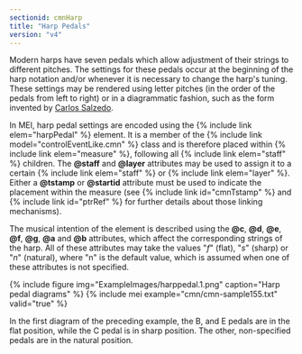 ```yaml
---
sectionid: cmnHarp
title: "Harp Pedals"
version: "v4"
---
```


Modern harps have seven pedals which allow adjustment of their strings to different pitches. The settings for these pedals occur at the beginning of the harp notation and/or whenever it is necessary to change the harp's tuning. These settings may be rendered using letter pitches (in the order of the pedals from left to right) or in a diagrammatic fashion, such as the form invented by [Carlos Salzedo](https://en.wikipedia.org/wiki/Carlos_Salzedo).

In MEI, harp pedal settings are encoded using the {% include link elem="harpPedal" %} element. It is a member of the {% include link model="controlEventLike.cmn" %} class and is therefore placed within {% include link elem="measure" %}, following all {% include link elem="staff" %} children. The **@staff** and **@layer** attributes may be used to assign it to a certain {% include link elem="staff" %} or {% include link elem="layer" %}. Either a **@tstamp** or **@startid** attribute must be used to indicate the placement within the measure (see {% include link id="cmnTstamp" %} and {% include link id="ptrRef" %} for further details about those linking mechanisms).

The musical intention of the element is described using the **@c**, **@d**, **@e**, **@f**, **@g**, **@a** and **@b** attributes, which affect the corresponding strings of the harp. All of these attributes may take the values "*f*" (flat), "*s*" (sharp) or "*n*" (natural), where "n" is the default value, which is assumed when one of these attributes is not specified.

{% include figure img="ExampleImages/harppedal.1.png" caption="Harp pedal diagrams" %}
{% include mei example="cmn/cmn-sample155.txt" valid="true" %}

In the first diagram of the preceding example, the B, and E pedals are in the flat position, while the C pedal is in sharp position. The other, non-specified pedals are in the natural position.

